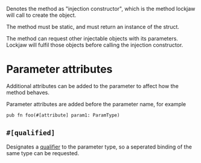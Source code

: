 Denotes the method as "injection constructor", which is the method lockjaw will call to create the
object.

The method must be static, and must return an instance of the struct.

The method can request other injectable objects with its parameters. Lockjaw will fulfil those
objects before calling the injection constructor.

# Parameter attributes

Additional attributes can be added to the parameter to affect how the method behaves.

Parameter attributes are added before the parameter name, for example

```ignore
pub fn foo(#[attribute] param1: ParamType)
```

## `#[qualified]`

Designates a [qualifier](crate::qualifier) to the parameter type, so a seperated binding of the same
type can be requested.